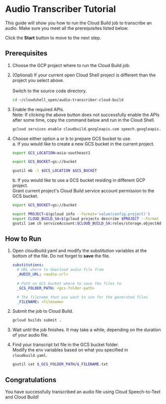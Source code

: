 # Audio Transcriber Tutorial

This guide will show you how to run the Cloud Build job to transcribe an audio.
Make sure you meet all the prerequisites listed below.

Click the **Start** button to move to the next step.

## Prerequisites
1.  Choose the GCP project where to run the Cloud Build job.
    <walkthrough-project-setup></walkthrough-project-setup>

1.  (Optional) If your current open Cloud Shell project is different than the project you select above.  
    <walkthrough-open-cloud-shell-button></walkthrough-open-cloud-shell-button>  
    Switch to the source code directory.
    ```bash
    cd ~/cloudshell_open/audio-transcriber-cloud-build
    ```

1.  Enable the required APIs.
    <walkthrough-enable-apis apis="cloudbuild.googleapis.com,speech.googleapis.com"></walkthrough-enable-apis>  
    Note: If clicking the above button does not successfully enable the APIs after some time, copy the command below 
    and run in the Cloud Shell. 
    ```bash
    gcloud services enable cloudbuild.googleapis.com speech.googleapis.com
    ```

1.  Choose either option a or b to prepare GCS bucket to use.  
    a.  If you would like to create a new GCS bucket in the current project.
    ```bash
    export GCS_LOCATION=asia-southeast1
    ```
    ```bash
    export GCS_BUCKET=gs://bucket
    ```
    ```bash
    gsutil mb -l $GCS_LOCATION $GCS_BUCKET
    ```
    b. If you would like to use a GCS bucket residing in different GCP project.  
    Grant current project's Cloud Build service account permission to the GCS bucket.
    ```bash
    export GCS_BUCKET=gs://bucket
    ```
    ```bash
    export PROJECT=$(gcloud info --format='value(config.project)')
    export CLOUD_BUILD_SA=$(gcloud projects describe $PROJECT --format 'value(projectNumber)')@cloudbuild.gserviceaccount.com
    gsutil iam ch serviceAccount:$CLOUD_BUILD_SA:roles/storage.objectAdmin $GCS_BUCKET
    ```

## How to Run
1.  Open <walkthrough-editor-select-line filePath="cloudbuild.yaml" startLine="47" startCharacterOffset="0" endLine="47" endCharacterOffset="15">cloudbuild.yaml</walkthrough-editor-select-line> 
    and modify the substitution variables at the bottom of the file. Do not forget to **save** the file.
    ```yaml
    substitutions:
      # URL where to download audio file from
      _AUDIO_URL: <audio-url>
      
      # Path on GCS bucket where to save the files to
      _GCS_FOLDER_PATH: <gcs-folder-path>
    
      # The filename that you want to use for the generated files
      _FILENAME: <filename>
    ```

1.  Submit the job to Cloud Build.
    ```bash
    gcloud builds submit .
    ```

1.  Wait until the job finishes. It may take a while, depending on the duration of your audio file.

1.  Find your transcript txt file in the GCS bucket folder.  
    Modify the env variables based on what you specified in `cloudbuild.yaml`. 
    ```bash
    gsutil cat $_GCS_FOLDER_PATH/$_FILENAME.txt
    ```


## Congratulations

<walkthrough-conclusion-trophy></walkthrough-conclusion-trophy>

You have successfully transcribed an audio file using Cloud Speech-to-Text and Cloud Build!
